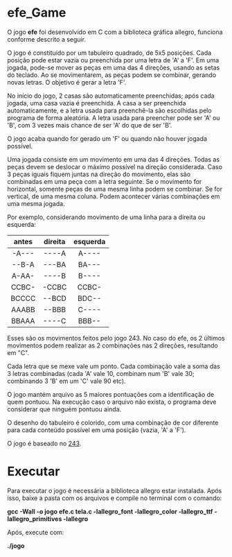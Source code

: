 # efe_Game

O jogo **efe** foi desenvolvido em C com a biblioteca gráfica allegro, funciona conforme descrito a seguir.

O jogo é constituído por um tabuleiro quadrado, de 5x5 posições.
Cada posição pode estar vazia ou preenchida por uma letra de 'A' a 'F'.
Em uma jogada, pode-se mover as peças em uma das 4 direções, usando as setas do teclado.
Ao se movimentarem, as peças podem se combinar, gerando novas letras.
O objetivo é gerar a letra 'F'.

No início do jogo, 2 casas são automaticamente preenchidas; após cada jogada, uma casa vazia é preenchida.
A casa a ser preenchida automaticamente, e a letra usada para preenchê-la são escolhidas pelo programa de forma aleatória. 
A letra usada para preencher pode ser 'A' ou 'B', com 3 vezes mais chance de ser 'A' do que de ser 'B'.

O jogo acaba quando for gerado um 'F' ou quando não houver jogada possível.

Uma jogada consiste em um movimento em uma das 4 direções. Todas as peças devem se deslocar o máximo possível na direção considerada.
Caso 3 peças iguais fiquem juntas na direção do movimento, elas são combinadas em uma peça com a letra seguinte.
Se o movimento for horizontal, somente peças de uma mesma linha podem se combinar. Se for vertical, de uma mesma coluna.
Podem acontecer várias combinações em uma mesma jogada.

Por exemplo, considerando movimento de uma linha para a direita ou esquerda:

| antes | direita | esquerda |
| :---: | :----: | :----: |
| -A--- | ----A | A---- |
| --B-A | ---BA | BA--- |
| A-AA- | ----B | B---- |
| CCBC- | -CCBC | CCBC- |
| BCCCC | --BCD | BDC-- |
| AAABB | --BBB | C---- |
| BBAAA | ----C | BBB-- |

Esses são os movimentos feitos pelo jogo 243. No caso do efe, os 2 últimos movimentos podem realizar as 2 combinações nas 2 direções, resultando em "C".

Cada letra que se mexe vale um ponto.
Cada combinação vale a soma das 3 letras combinadas (cada 'A' vale 10, combinam num 'B' vale 30; combinando 3 'B' em um 'C' vale 90 etc).

O jogo mantém arquivo as 5 maiores pontuações com a identificação de quem pontuou.
Na execução caso o arquivo não exista, o programa deve considerar que ninguém pontuou ainda.

O desenho do tabuleiro é colorido, com uma combinação de cor diferente para cada conteúdo possível em uma posição (vazia, 'A' a 'F').

O jogo é baseado no [243](https://hgentry.github.io/81/).

# Executar

Para executar o jogo é necessária a biblioteca allegro estar instalada. Após isso, baixe a pasta com os arquivos e compile no terminal com o comando:

**gcc -Wall -o jogo efe.c tela.c -lallegro_font -lallegro_color -lallegro_ttf -lallegro_primitives -lallegro**

Após, execute com:

**./jogo**
